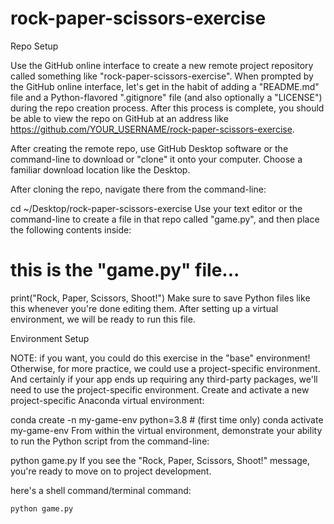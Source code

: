 # rock-paper-scissors-exercise

Repo Setup

Use the GitHub online interface to create a new remote project repository called something like "rock-paper-scissors-exercise". When prompted by the GitHub online interface, let's get in the habit of adding a "README.md" file and a Python-flavored ".gitignore" file (and also optionally a "LICENSE") during the repo creation process. After this process is complete, you should be able to view the repo on GitHub at an address like https://github.com/YOUR_USERNAME/rock-paper-scissors-exercise.

After creating the remote repo, use GitHub Desktop software or the command-line to download or "clone" it onto your computer. Choose a familiar download location like the Desktop.

After cloning the repo, navigate there from the command-line:

cd ~/Desktop/rock-paper-scissors-exercise
Use your text editor or the command-line to create a file in that repo called "game.py", and then place the following contents inside:

# this is the "game.py" file...

print("Rock, Paper, Scissors, Shoot!")
Make sure to save Python files like this whenever you're done editing them. After setting up a virtual environment, we will be ready to run this file.

Environment Setup

NOTE: if you want, you could do this exercise in the "base" environment! Otherwise, for more practice, we could use a project-specific environment. And certainly if your app ends up requiring any third-party packages, we'll need to use the project-specific environment.
Create and activate a new project-specific Anaconda virtual environment:

conda create -n my-game-env python=3.8 # (first time only)
conda activate my-game-env
From within the virtual environment, demonstrate your ability to run the Python script from the command-line:

python game.py
If you see the "Rock, Paper, Scissors, Shoot!" message, you're ready to move on to project development. 


here's a shell command/terminal command:
```sh
python game.py
```